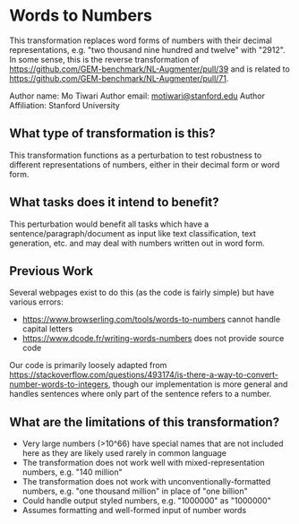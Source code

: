 # Words to Numbers
This transformation replaces word forms of numbers with their decimal representations, e.g. "two thousand nine hundred
and twelve" with "2912". In some sense, this is the reverse transformation of 
https://github.com/GEM-benchmark/NL-Augmenter/pull/39 and is  related to 
https://github.com/GEM-benchmark/NL-Augmenter/pull/71.

Author name: Mo Tiwari
Author email: motiwari@stanford.edu
Author Affiliation: Stanford University

## What type of  transformation is this?

This transformation functions as a perturbation to test robustness to different representations of numbers, either in
their decimal form or word form.

## What tasks does it intend to benefit?
This perturbation would benefit all tasks which have a sentence/paragraph/document as input like text classification, 
text generation, etc. and may deal with numbers written out in word form. 

## Previous Work

Several webpages exist to do this (as the code is fairly simple) but have various errors:

- https://www.browserling.com/tools/words-to-numbers cannot handle capital letters
- https://www.dcode.fr/writing-words-numbers does not provide source code

Our code is primarily loosely adapted from
https://stackoverflow.com/questions/493174/is-there-a-way-to-convert-number-words-to-integers, though our implementation
is more general and handles sentences where only part of the sentence refers to a number.

## What are the limitations of this transformation?
- Very large numbers (>10^66) have special names that are not included here as they are likely used rarely in common
language
- The transformation does not work well with mixed-representation numbers, e.g. "140 million"
- The transformation does not work with unconventionally-formatted numbers, e.g. "one thousand million" in place of 
"one billion"
- Could handle output styled numbers, e.g. "1000000" as "1000000"
- Assumes formatting and well-formed input of number words